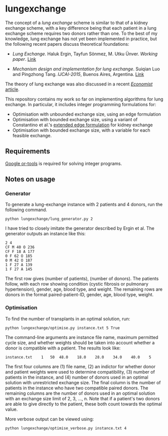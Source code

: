 # lungexchange

The concept of a _lung exchange_ scheme is similar to that of a kidney
exchange scheme, with a key difference being that each patient in a
lung exchange scheme requires two donors rather than one. To the
best of my knowledge, lung exchange has not yet been implemented in
practice, but the following recent papers discuss theoretical foundations:

- _Lung Exchange_. Haluk Ergin, Tayfun Sönmez, M. Utku Ünver. _Working
  paper_. [Link](http://www.tayfunsonmez.net/wp-content/uploads/2014/09/lung-exchange-6.pdf
)

- _Mechanism design and implementation for lung exchange_. Suiqian Luo and
  Pingzhong Tang. *IJCAI-2015*, Buenos Aires, Argentina. [Link](http://iiis.tsinghua.edu.cn/~kenshin/lung.pdf)

The theory of lung exchange was also discussed in a recent
[_Economist_ article](http://www.economist.com/blogs/freeexchange/2014/09/lung-exchanges).

This repository contains my work so far on implementing algorithms for
lung exchange. In particular, it includes integer programming formulations
for:

- Optimisation with unbounded exchange size, using an edge formulation
- Optimisation with bounded exchange size, using a variant of Constantino et al.'s
  [extended edge formulation](http://www.sciencedirect.com/science/article/pii/S0377221713004244) for kidney exchange
- Optimisation with bounded exchange size, with a variable for each feasible
  exchange.

## Requirements

[Google or-tools](https://developers.google.com/optimization/installing) is required for solving integer programs.

## Notes on usage

### Generator

To generate a lung-exchange instance with 2 patients and 4 donors, run the following command.

    python lungexchange/lung_generator.py 2

I have tried to closely imitate the generator described by Ergin et al. The generator outputs an instance like this:

    2 4
    CF M 40 O 236
    CF F 18 A 177
    0 F 62 O 185
    0 M 42 O 187
    1 F 27 A 139
    1 F 27 A 145

The first row gives (number of patients), (number of donors). The patients follow, with each row showing condition (cystic fibrosis or pulmonary hypertension), gender, age, blood type, and weight. The remaining rows are donors in the format paired-patient-ID, gender, age, blood type, weight.

### Optimisation

To find the number of transplants in an optimal solution, run:

    python lungexchange/optimise.py instance.txt 5 True

The command-line arguments are instance file name, maximum permitted cycle size, and whether weights should be taken into account whether a donor is compatible with a patient. The results look like:

    instance.txt    1   50  48.0    18.0    28.0    34.0    40.0    5

The first four columns are (1) file name, (2) an indictor for whether donor and patient weights were used to determine compatibility, (3) number of patients in the instance, and (4) number of donors used in an optimal solution with unrestricted exchange size. The final column is the number of patients in the instance who have two compatible paired donors. The remaining columns are the number of donors used in an optimal solution with an exchange size limit of 2, 3, ..., n. Note that if a patient's two donors are able to give directly to the patient, these both count towards the optimal value.

More verbose output can be viewed using:
    
    python lungexchange/optimise_verbose.py instance.txt 4
